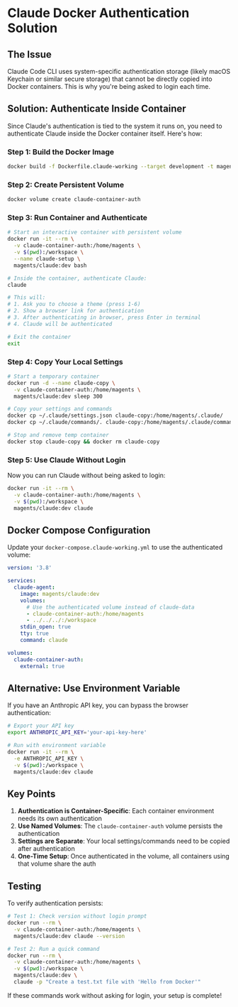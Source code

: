 # Claude Docker Authentication Solution

## The Issue

Claude Code CLI uses system-specific authentication storage (likely macOS Keychain or similar secure storage) that cannot be directly copied into Docker containers. This is why you're being asked to login each time.

## Solution: Authenticate Inside Container

Since Claude's authentication is tied to the system it runs on, you need to authenticate Claude inside the Docker container itself. Here's how:

### Step 1: Build the Docker Image

```bash
docker build -f Dockerfile.claude-working --target development -t magents/claude:dev .
```

### Step 2: Create Persistent Volume

```bash
docker volume create claude-container-auth
```

### Step 3: Run Container and Authenticate

```bash
# Start an interactive container with persistent volume
docker run -it --rm \
  -v claude-container-auth:/home/magents \
  -v $(pwd):/workspace \
  --name claude-setup \
  magents/claude:dev bash

# Inside the container, authenticate Claude:
claude

# This will:
# 1. Ask you to choose a theme (press 1-6)
# 2. Show a browser link for authentication
# 3. After authenticating in browser, press Enter in terminal
# 4. Claude will be authenticated

# Exit the container
exit
```

### Step 4: Copy Your Local Settings

```bash
# Start a temporary container
docker run -d --name claude-copy \
  -v claude-container-auth:/home/magents \
  magents/claude:dev sleep 300

# Copy your settings and commands
docker cp ~/.claude/settings.json claude-copy:/home/magents/.claude/
docker cp ~/.claude/commands/. claude-copy:/home/magents/.claude/commands/

# Stop and remove temp container
docker stop claude-copy && docker rm claude-copy
```

### Step 5: Use Claude Without Login

Now you can run Claude without being asked to login:

```bash
docker run -it --rm \
  -v claude-container-auth:/home/magents \
  -v $(pwd):/workspace \
  magents/claude:dev claude
```

## Docker Compose Configuration

Update your `docker-compose.claude-working.yml` to use the authenticated volume:

```yaml
version: '3.8'

services:
  claude-agent:
    image: magents/claude:dev
    volumes:
      # Use the authenticated volume instead of claude-data
      - claude-container-auth:/home/magents
      - ../../../:/workspace
    stdin_open: true
    tty: true
    command: claude

volumes:
  claude-container-auth:
    external: true
```

## Alternative: Use Environment Variable

If you have an Anthropic API key, you can bypass the browser authentication:

```bash
# Export your API key
export ANTHROPIC_API_KEY='your-api-key-here'

# Run with environment variable
docker run -it --rm \
  -e ANTHROPIC_API_KEY \
  -v $(pwd):/workspace \
  magents/claude:dev claude
```

## Key Points

1. **Authentication is Container-Specific**: Each container environment needs its own authentication
2. **Use Named Volumes**: The `claude-container-auth` volume persists the authentication
3. **Settings are Separate**: Your local settings/commands need to be copied after authentication
4. **One-Time Setup**: Once authenticated in the volume, all containers using that volume share the auth

## Testing

To verify authentication persists:

```bash
# Test 1: Check version without login prompt
docker run --rm \
  -v claude-container-auth:/home/magents \
  magents/claude:dev claude --version

# Test 2: Run a quick command
docker run --rm \
  -v claude-container-auth:/home/magents \
  -v $(pwd):/workspace \
  magents/claude:dev \
  claude -p "Create a test.txt file with 'Hello from Docker'"
```

If these commands work without asking for login, your setup is complete!